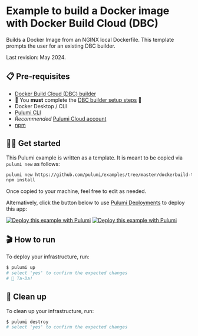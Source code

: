 # Example to build a Docker image with Docker Build Cloud (DBC)

Builds a Docker Image from an NGINX local Dockerfile. This template prompts the user for an existing DBC builder.

Last revision: May 2024.

## 📋 Pre-requisites

- [Docker Build Cloud (DBC) builder](https://build.docker.com/)
- 🚨 You **must** complete the [DBC builder setup steps](https://docs.docker.com/build/cloud/setup/#steps) 🚨
- Docker Desktop / CLI
- [Pulumi CLI](https://www.pulumi.com/docs/get-started/install/?utm_source=GitHub&utm_medium=referral&utm_campaign=workshops)
- *Recommended* [Pulumi Cloud account](https://app.pulumi.com/signup?utm_source=GitHub&utm_medium=referral&utm_campaign=workshops)
- [npm](https://www.npmjs.com/get-npm)

## 👩‍🏫 Get started

This Pulumi example is written as a template. It is meant to be copied via `pulumi new` as follows:

```bash
pulumi new https://github.com/pulumi/examples/tree/master/dockerbuild-ts-dbc
npm install
```

Once copied to your machine, feel free to edit as needed.

Alternatively, click the button below to use [Pulumi Deployments](https://www.pulumi.com/docs/pulumi-cloud/deployments/?utm_source=GitHub&utm_medium=referral&utm_campaign=workshops) to deploy this app:

[![Deploy this example with Pulumi](https://get.pulumi.com/new/button.svg)](https://app.pulumi.com/new?template=https://github.com/pulumi/examples/blob/master/dockerbuild-ts-dbc/README.md#gh-light-mode-only)
[![Deploy this example with Pulumi](https://get.pulumi.com/new/button-light.svg)](https://app.pulumi.com/new?template=https://github.com/pulumi/examples/blob/master/dockerbuild-ts-dbc/README.md#gh-dark-mode-only)

## 🎬 How to run

To deploy your infrastructure, run:

```bash
$ pulumi up
# select 'yes' to confirm the expected changes
# 🎉 Ta-Da!
```

## 🧹 Clean up

To clean up your infrastructure, run:

```bash
$ pulumi destroy
# select 'yes' to confirm the expected changes
```
